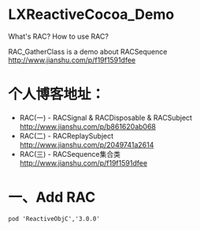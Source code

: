 # LXReactiveCocoa_Demo
What's RAC?   How to use RAC?


RAC_GatherClass is a demo about RACSequence
http://www.jianshu.com/p/f19f1591dfee

# 个人博客地址：<br>
* RAC(一) - RACSignal & RACDisposable & RACSubject<br>
http://www.jianshu.com/p/b861620ab068<br>
* RAC(二) - RACReplaySubject<br>
http://www.jianshu.com/p/2049741a2614<br>
* RAC(三) - RACSequence集合类<br>
http://www.jianshu.com/p/f19f1591dfee<br>

# 一、Add RAC
```
pod 'ReactiveObjC','3.0.0'
```
